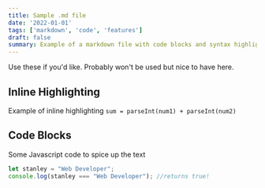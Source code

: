 ```yaml
---
title: Sample .md file
date: '2022-01-01'
tags: ['markdown', 'code', 'features']
draft: false
summary: Example of a markdown file with code blocks and syntax highlighting (if the content writers want to change the look of their text)
---
```


Use these if you'd like. Probably won't be used but nice to have here.

## Inline Highlighting

Example of inline highlighting `sum = parseInt(num1) + parseInt(num2)`

## Code Blocks

Some Javascript code to spice up the text

```javascript
let stanley = "Web Developer";
console.log(stanley === "Web Developer"); //returns true!
```